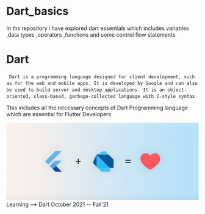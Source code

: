 # Dart_basics
In ths repository  i have explored dart essentials which includes variables ,data types ,operators ,functions and some control flow statements
# Dart
`
Dart is a programming language designed for client development, such as for the web and mobile apps. It is developed by Google and can also be used to build server and desktop applications. It is an object-oriented, class-based, garbage-collected language with C-style syntax`

This includes all the necessary concepts of Dart Programming language which are essential for Flutter Developers


![Dart](https://github.com/zainalvi110/Dart_basics/blob/main/download.jpeg)
Learning --> Dart October 2021 -- Fall'21
